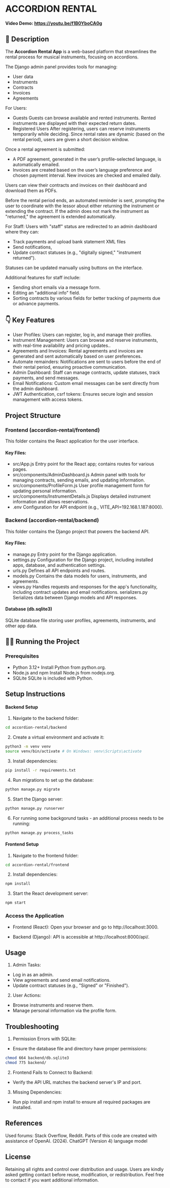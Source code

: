 # ACCORDION RENTAL

#### Video Demo: <https://youtu.be/f1B0YboCA0g>

## 👀 Description

The **Accordion Rental App** is a web-based platform that streamlines the rental process for musical instruments, focusing on accordions.

The Django admin panel provides tools for managing:

- User data
- Instruments
- Contracts
- Invoices
- Agreements

For Users:

- Guests
  Guests can browse available and rented instruments. Rented instruments are displayed with their expected return dates.
- Registered Users
  After registering, users can reserve instruments temporarily while deciding. Since rental rates are dynamic (based on the rental period), users are given a short decision window.

Once a rental agreement is submitted:

- A PDF agreement, generated in the user’s profile-selected language, is automatically emailed.
- Invoices are created based on the user’s language preference and chosen payment interval. New invoices are checked and emailed daily.

Users can view their contracts and invoices on their dashboard and download them as PDFs.

Before the rental period ends, an automated reminder is sent, prompting the user to coordinate with the lessor about either returning the instrument or extending the contract. If the admin does not mark the instrument as "returned," the agreement is extended automatically.

For Staff:
Users with "staff" status are redirected to an admin dashboard where they can:

- Track payments and upload bank statement XML files
- Send notifications,
- Update contract statuses (e.g., "digitally signed," "instrument returned").

Statuses can be updated manually using buttons on the interface.

Additional features for staff include:

- Sending short emails via a message form.
- Editing an "additional info" field.
- Sorting contracts by various fields for better tracking of payments due or advance payments.

## 👇 Key Features

- User Profiles:
  Users can register, log in, and manage their profiles.
- Instrument Management:
  Users can browse and reserve instruments, with real-time availability and pricing updates..
- Agreements and Invoices:
  Rental agreements and invoices are generated and sent automatically based on user preferences.
- Automate remainders:
  Notifications are sent to users before the end of their rental period, ensuring proactive communication.
- Admin Dashboard:
  Staff can manage contracts, update statuses, track payments, and send messages.
- Email Notifications:
  Custom email messages can be sent directly from the admin dashboard.
- JWT Authentication, csrf tokens:
  Ensures secure login and session management with access tokens.

## Project Structure

### Frontend (accordion-rental/frontend)

This folder contains the React application for the user interface.

#### Key Files:

- src/App.js
  Entry point for the React app; contains routes for various pages.
- src/components/AdminDashboard.js
  Admin panel with tools for managing contracts, sending emails, and updating information.
- src/components/ProfileForm.js
  User profile management form for updating personal information.
- src/components/InstrumentDetails.js
  Displays detailed instrument information and allows reservations.
- .env
  Configuration for API endpoint (e.g., VITE_API=192.168.1.187:8000).

### Backend (accordion-rental/backend)

This folder contains the Django project that powers the backend API.

#### Key Files:

- manage.py
  Entry point for the Django application.
- settings.py
  Configuration for the Django project, including installed apps, database, and authentication settings.
- urls.py
  Defines all API endpoints and routes.
- models.py
  Contains the data models for users, instruments, and agreements.
- views.py
  Handles requests and responses for the app's functionality, including contract updates and email notifications.
  serializers.py
  Serializes data between Django models and API responses.

#### Database (db.sqlite3)

SQLite database file storing user profiles, agreements, instruments, and other app data.

## 👩‍💻 Running the Project

### Prerequisites

- Python 3.12+
  Install Python from python.org.
- Node.js and npm
  Install Node.js from nodejs.org.
- SQLite
  SQLite is included with Python.

## Setup Instructions

#### Backend Setup

1. Navigate to the backend folder:

```bash
cd accordion-rental/backend
```

2. Create a virtual environment and activate it:

```bash
python3 -m venv venv
source venv/bin/activate # On Windows: venv\Scripts\activate
```

3. Install dependencies:

```bash
pip install -r requirements.txt
```

4. Run migrations to set up the database:

```bash
python manage.py migrate
```

5. Start the Django server:

```bash
python manage.py runserver
```

6. For running some backgorund tasks - an additional process needs to be running:

```bash
python manage.py process_tasks
```

#### Frontend Setup

1. Navigate to the frontend folder:

```bash
cd accordion-rental/frontend
```

2. Install dependencies:

```bash
npm install
```

3. Start the React development server:

```bash
npm start
```

### Access the Application

- Frontend (React):
  Open your browser and go to http://localhost:3000.

- Backend (Django):
  API is accessible at http://localhost:8000/api/.

## Usage

1. Admin Tasks:

- Log in as an admin.
- View agreements and send email notifications.
- Update contract statuses (e.g., "Signed" or "Finished").

2. User Actions:

- Browse instruments and reserve them.
- Manage personal information via the profile form.

## Troubleshooting

1. Permission Errors with SQLite:

- Ensure the database file and directory have proper permissions:

```bash
chmod 664 backend/db.sqlite3
chmod 775 backend/
```

2. Frontend Fails to Connect to Backend:

- Verify the API URL matches the backend server's IP and port.

3. Missing Dependencies:

- Run pip install and npm install to ensure all required packages are installed.

## References

Used forums: Stack Overflow, Reddit.
Parts of this code are created with assistance of OpenAI. (2024). ChatGPT (Version 4) language model

## License

Retaining all rights and control over distribution and usage.
Users are kindly asked getting contact before reuse, modification, or redistribution.
Feel free to contact if you want additional information.
